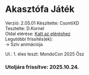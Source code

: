 # Akasztófa Játék
Verzió: 2.05.01 
Készítette: CsontiXD  
Tesztelte: D.Kornel  
Oldal elérése: [Katt az eléréshez](https://csonti490.github.io/akasztofa/)  
Legutóbbi frissítés(ek):  
-> Szív animációja  

UI.: 1. éles teszt: MondoCon 2025 Ősz
  
### Utoljára frissítve: 2025.10.24.
